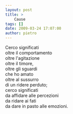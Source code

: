 ```yaml
---
layout: post
title: >
    Cause
tags: []
date: 2009-03-24 17:07:00
author: pietro
---
```

Cerco significati<br/>oltre il comportamento<br/>oltre l'agitazione<br/>oltre il timore,<br/>oltre gli sguardi<br/>che ho amato<br/>oltre al sussurro<br/>di un ridere perduto;<br/>cerco significati<br/>da affidare alle percezioni<br/>da ridare ai fati<br/>da dare in pasto alle emozioni.
